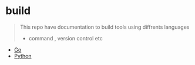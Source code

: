 # build
> This repo have documentation to build tools using diffrents languages
>  - command , version control etc
- [Go](go.md)
- [Python](python.md)
